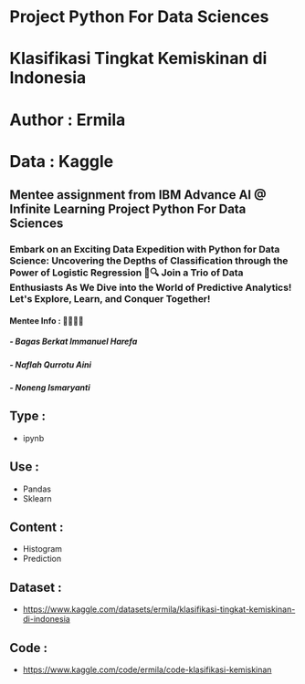 # Project Python For Data Sciences
# Klasifikasi Tingkat Kemiskinan di Indonesia
# Author : Ermila
# Data : Kaggle

Mentee assignment from IBM Advance AI @ Infinite Learning
Project Python For Data Sciences
---
### Embark on an Exciting Data Expedition with Python for Data Science: Uncovering the Depths of Classification through the Power of Logistic Regression 🌟🔍 Join a Trio of Data Enthusiasts As We Dive into the World of Predictive Analytics! Let's Explore, Learn, and Conquer Together!

#### Mentee Info : 🧑‍💻👩‍💻

##### - Bagas Berkat Immanuel Harefa
##### - Naflah Qurrotu Aini
##### - Noneng Ismaryanti


## Type :
- ipynb

## Use :
- Pandas
- Sklearn

## Content :
- Histogram
- Prediction

## Dataset :
- https://www.kaggle.com/datasets/ermila/klasifikasi-tingkat-kemiskinan-di-indonesia
 
## Code :
- https://www.kaggle.com/code/ermila/code-klasifikasi-kemiskinan
